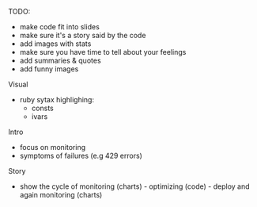 TODO:

* make code fit into slides
* make sure it's a story said by the code
* add images with stats
* make sure you have time to tell about your feelings
* add summaries & quotes
* add funny images

Visual
* ruby sytax highlighing:
  * consts
  * ivars


Intro
* focus on monitoring
* symptoms of failures (e.g 429 errors)

Story
* show the cycle of monitoring (charts) - optimizing (code) - deploy and again monitoring (charts)
